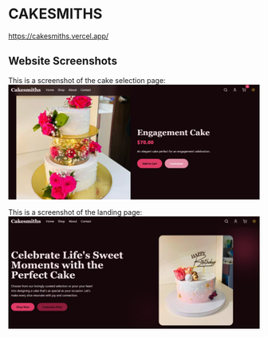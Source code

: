 # CAKESMITHS

https://cakesmiths.vercel.app/

## Website Screenshots

This is a screenshot of the cake selection page:  
![Cake Selection](https://raw.githubusercontent.com/ShreyasThakur0809/CAKESMITHS/main/src/assets/cake_select.jpeg)

This is a screenshot of the landing page:  
![Landing Page](https://raw.githubusercontent.com/ShreyasThakur0809/CAKESMITHS/main/src/assets/cakesmith_landingpg.jpeg)
